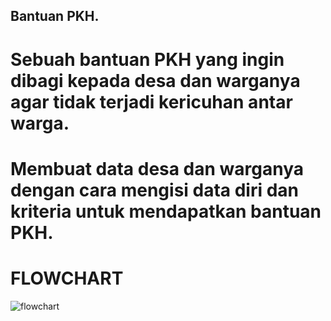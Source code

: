 ## Bantuan PKH.

# Sebuah bantuan PKH yang ingin dibagi kepada desa dan warganya agar tidak terjadi kericuhan antar warga.

# Membuat data desa dan warganya dengan cara mengisi data diri dan kriteria untuk mendapatkan bantuan PKH.

# FLOWCHART
![flowchart]()
